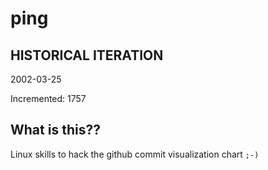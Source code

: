 # ping

## HISTORICAL ITERATION
2002-03-25

Incremented: 1757

## What is this?? 
Linux skills to hack the github commit visualization chart `;-)`
